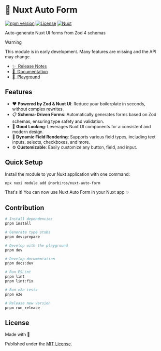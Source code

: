 # 🧾 Nuxt Auto Form

[![npm version][npm-version-src]][npm-version-href]
[![License][license-src]][license-href]
[![Nuxt][nuxt-src]][nuxt-href]

Auto-generate Nuxt UI forms from Zod 4 schemas

> [!WARNING]
> This module is in early development. Many features are missing and the API may change.

- [✨ &nbsp;Release Notes](/CHANGELOG.md)
- [📖 &nbsp;Documentation](https://nuxt-auto-form.norbiros.dev)
- [👾 &nbsp;Playground](https://stackblitz.com/github/Norbiros/nuxt-auto-form/tree/master/playground?file=app%2Fcomponents%2FMyForm.vue)

## Features

* ❤️ **Powered by Zod & Nuxt UI**: Reduce your boilerplate in seconds, without complex rewrites.
* 📋 **Schema-Driven Forms**: Automatically generates forms based on Zod schemas, ensuring type safety and validation.
* 🎨 **Good Looking**: Leverages Nuxt UI components for a consistent and modern design.
* 🔄 **Dynamic Field Rendering**: Supports various field types, including text inputs, selects, checkboxes, and more.
* ⚙️ **Customizable**: Easily customize any button, field, and input.

## Quick Setup

Install the module to your Nuxt application with one command:

```bash
npx nuxi module add @norbiros/nuxt-auto-form
```

That's it! You can now use Nuxt Auto Form in your Nuxt app ✨

## Contribution

```bash
# Install dependencies
pnpm install

# Generate type stubs
pnpm dev:prepare

# Develop with the playground
pnpm dev

# Develop documentation
pnpm docs:dev

# Run ESLint
pnpm lint
pnpm lint:fix

# Run e2e tests
pnpm e2e

# Release new version
pnpm run release
```

## License

Made with 💚

Published under the [MIT License](./LICENCE).

<!-- Badges -->
[npm-version-src]: https://img.shields.io/npm/v/@norbiros/nuxt-auto-form/latest.svg?style=flat&colorA=18181B&colorB=28CF8D
[npm-version-href]: https://npmjs.com/package/@norbiros/nuxt-auto-form

[license-src]: https://img.shields.io/npm/l/@norbiros/nuxt-auto-form.svg?style=flat&colorA=18181B&colorB=28CF8D
[license-href]: https://npmjs.com/package/@norbiros/nuxt-auto-form

[nuxt-src]: https://img.shields.io/badge/Nuxt-18181B?logo=nuxt.js
[nuxt-href]: https://nuxt.com
